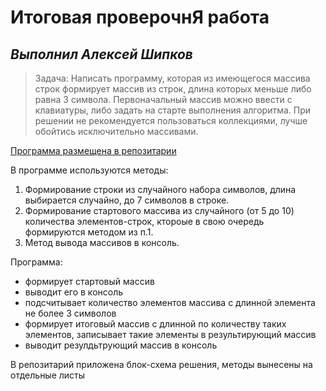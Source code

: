 # Итоговая проверочнЯ работа
## ***Выполнил Алексей Шипков***
> Задача: 
Написать программу, которая из имеющегося массива строк формирует массив из строк, 
длина которых меньше либо равна 3 символа. 
Первоначальный массив можно ввести с клавиатуры, либо задать на старте выполнения алгоритма. 
При решении не рекомендуется пользоваться коллекциями, лучше обойтись исключительно массивами.

[Программа размещена в репозитарии](https://github.com/AlexeyShipkov/20230323.git)

В программе используются методы:

1. Формирование строки из случайного набора символов, длина выбирается случайно, до 7 символов в строке.
2. Формирование стартового массива из случайного (от 5 до 10) количества элементов-строк, ктороые в свою очередь формируются методом из п.1.
3. Метод вывода массивов в консоль.

Программа: 
* формирует стартовый массив
* выводит его в консоль
* подсчитывает количество элементов массива с длинной элемента не более 3 символов
* формирует итоговый массив с длинной по количеству таких элементов, записывает такие элементы в результирующий массив
* выводит резулдьтрующий массив в консоль

В репозитарий приложена блок-схема решения, методы вынесены на отдельные листы 
